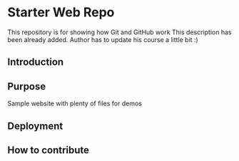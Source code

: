 # Starter Web Repo

This repository is for showing how Git and GitHub work
This description has been already added. Author has to update his course a little bit :)

## Introduction


## Purpose

Sample website with plenty of files for demos

## Deployment

## How to contribute

